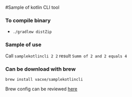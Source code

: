 #Sample of kotlin CLI tool

### To compile binary
- `./gradlew distZip`

### Sample of use
Call `samplekotlincli 2 2`
result `Summ of 2 and 2 equals 4`

### Can be download with brew
`brew install vacxe/samplekotlincli`

Brew config can be reviewed [here](https://github.com/Vacxe/homebrew-tap/tree/master/Formula/samplekotlincli.rb)

